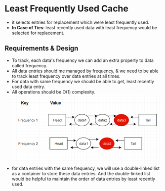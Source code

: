 # Least Frequently Used Cache 
* it selects entries for replacement which were least frequently used. 
* **In Case of Ties**: least recently used data with least frequency would be selected for replacement. 
## Requirements & Design
* To track, each data's frequency we can add an extra property to data called frequency. 
* All data entries should me managed by frequency, & we need to be able to track least frequency over data entries at all times. 
* For data with same frequency we should be able to get, least recently used data entry. 
* All operations should be O(1) complexity. 
![1_uMrbbMUfD46sgvpE2fKw7A](./img/1_uMrbbMUfD46sgvpE2fKw7A.png)
* for data entries with the same frequency, we will use a double-linked list as a container to store these data entries. And the double-linked list would be helpful to maintain the order of data entries by least recently used.
